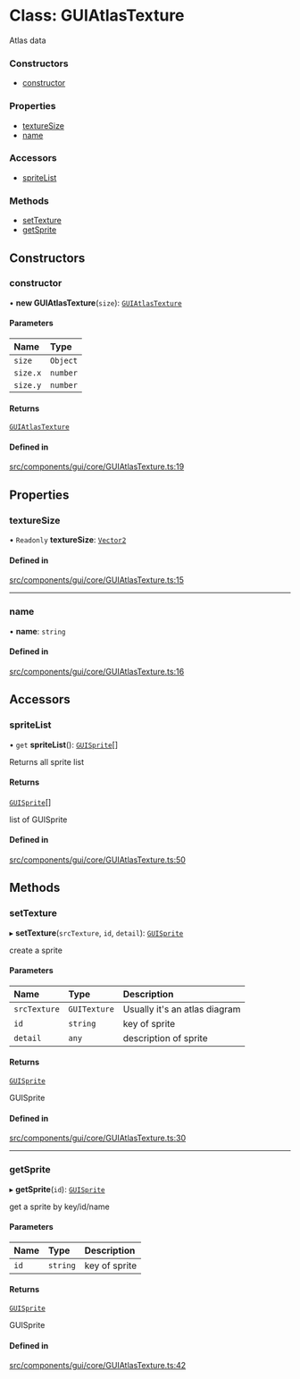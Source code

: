 # Class: GUIAtlasTexture

Atlas data

### Constructors

- [constructor](GUIAtlasTexture.md#constructor)

### Properties

- [textureSize](GUIAtlasTexture.md#texturesize)
- [name](GUIAtlasTexture.md#name)

### Accessors

- [spriteList](GUIAtlasTexture.md#spritelist)

### Methods

- [setTexture](GUIAtlasTexture.md#settexture)
- [getSprite](GUIAtlasTexture.md#getsprite)

## Constructors

### constructor

• **new GUIAtlasTexture**(`size`): [`GUIAtlasTexture`](GUIAtlasTexture.md)

#### Parameters

| Name | Type |
| :------ | :------ |
| `size` | `Object` |
| `size.x` | `number` |
| `size.y` | `number` |

#### Returns

[`GUIAtlasTexture`](GUIAtlasTexture.md)

#### Defined in

[src/components/gui/core/GUIAtlasTexture.ts:19](https://github.com/Orillusion/orillusion/blob/main/src/components/gui/core/GUIAtlasTexture.ts#L19)

## Properties

### textureSize

• `Readonly` **textureSize**: [`Vector2`](Vector2.md)

#### Defined in

[src/components/gui/core/GUIAtlasTexture.ts:15](https://github.com/Orillusion/orillusion/blob/main/src/components/gui/core/GUIAtlasTexture.ts#L15)

___

### name

• **name**: `string`

#### Defined in

[src/components/gui/core/GUIAtlasTexture.ts:16](https://github.com/Orillusion/orillusion/blob/main/src/components/gui/core/GUIAtlasTexture.ts#L16)

## Accessors

### spriteList

• `get` **spriteList**(): [`GUISprite`](GUISprite.md)[]

Returns all sprite list

#### Returns

[`GUISprite`](GUISprite.md)[]

list of GUISprite

#### Defined in

[src/components/gui/core/GUIAtlasTexture.ts:50](https://github.com/Orillusion/orillusion/blob/main/src/components/gui/core/GUIAtlasTexture.ts#L50)

## Methods

### setTexture

▸ **setTexture**(`srcTexture`, `id`, `detail`): [`GUISprite`](GUISprite.md)

create a sprite

#### Parameters

| Name | Type | Description |
| :------ | :------ | :------ |
| `srcTexture` | `GUITexture` | Usually it's an atlas diagram |
| `id` | `string` | key of sprite |
| `detail` | `any` | description of sprite |

#### Returns

[`GUISprite`](GUISprite.md)

GUISprite

#### Defined in

[src/components/gui/core/GUIAtlasTexture.ts:30](https://github.com/Orillusion/orillusion/blob/main/src/components/gui/core/GUIAtlasTexture.ts#L30)

___

### getSprite

▸ **getSprite**(`id`): [`GUISprite`](GUISprite.md)

get a sprite by key/id/name

#### Parameters

| Name | Type | Description |
| :------ | :------ | :------ |
| `id` | `string` | key of sprite |

#### Returns

[`GUISprite`](GUISprite.md)

GUISprite

#### Defined in

[src/components/gui/core/GUIAtlasTexture.ts:42](https://github.com/Orillusion/orillusion/blob/main/src/components/gui/core/GUIAtlasTexture.ts#L42)
